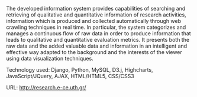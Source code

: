 The developed information system provides capabilities of searching and retrieving of qualitative and quantitative information of research activities, information which is produced and collected automatically through web crawling techniques in real time. In particular, the system categorizes and manages a continuous flow of raw data in order to produce information that leads to qualitative and quantitative evaluation metrics. It presents both the raw data and the added valuable data and information in an intelligent and effective way adapted to the background and the interests of the viewer using data visualization techniques.

Technology used: Django, Python, MySQL, D3.j, Highcharts, JavaScript/JQuery, AJAX, HTML/HTML5, CSS/CSS3

URL: http://research.e-ce.uth.gr/
